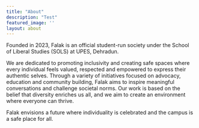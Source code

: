 ```yaml
---
title: "About"
description: "Test"
featured_image: ''
layout: about
---
```

Founded in 2023, Falak is an official student-run society under the School of Liberal Studies (SOLS) at UPES, Dehradun.

We are dedicated to promoting inclusivity and creating safe spaces where every individual feels valued, respected and empowered to express their authentic selves. Through a variety of initiatives focused on advocacy, education and community building, Falak aims to inspire meaningful conversations and challenge societal norms. Our work is based on the belief that diversity enriches us all, and we aim to create an environment where everyone can thrive. 

Falak envisions a future where individuality is celebrated and the campus is a safe place for all.
